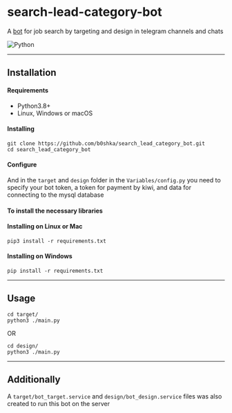 # search-lead-category-bot

A [bot](https://t.me/leadscrolltargetbot) for job search by targeting and design in telegram channels and chats

![Python][python-version]

---
## Installation

#### Requirements
* Python3.8+
* Linux, Windows or macOS

#### Installing
```
git clone https://github.com/b0shka/search_lead_category_bot.git
cd search_lead_category_bot
```

#### Configure
And in the `target` and `design` folder in the `Variables/config.py` you need to specify your bot token, a token for payment by kiwi, and data for connecting to the mysql database

#### To install the necessary libraries
#### Installing on Linux or Mac
```
pip3 install -r requirements.txt
```

#### Installing on Windows
```
pip install -r requirements.txt
```

---
## Usage
```
cd target/
python3 ./main.py
```
OR
```
cd design/
python3 ./main.py
```

---
## Additionally
A `target/bot_target.service` and `design/bot_design.service` files was also created to run this bot on the server


[python-version]: https://img.shields.io/static/v1?label=Python&message=v3.8&color=blue
